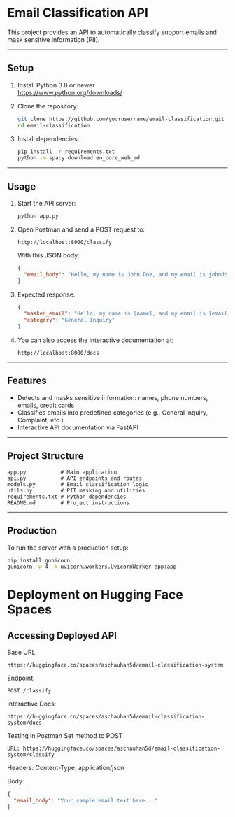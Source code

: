 # Email Classification API

This project provides an API to automatically classify support emails and mask sensitive information (PII).

---

## Setup

1. Install Python 3.8 or newer  
   https://www.python.org/downloads/

2. Clone the repository:

   ```bash
   git clone https://github.com/yourusername/email-classification.git
   cd email-classification
   ```

3. Install dependencies:
   ```bash
   pip install -r requirements.txt
   python -m spacy download en_core_web_md
   ```

---

## Usage

1. Start the API server:

   ```bash
   python app.py
   ```

2. Open Postman and send a POST request to:

   ```
   http://localhost:8000/classify
   ```

   With this JSON body:

   ```json
   {
     "email_body": "Hello, my name is John Doe, and my email is johndoe@example.com."
   }
   ```

3. Expected response:

   ```json
   {
     "masked_email": "Hello, my name is [name], and my email is [email_address].",
     "category": "General Inquiry"
   }
   ```

4. You can also access the interactive documentation at:
   ```
   http://localhost:8000/docs
   ```

---

## Features

- Detects and masks sensitive information: names, phone numbers, emails, credit cards
- Classifies emails into predefined categories (e.g., General Inquiry, Complaint, etc.)
- Interactive API documentation via FastAPI

---

## Project Structure

```
app.py           # Main application
api.py           # API endpoints and routes
models.py        # Email classification logic
utils.py         # PII masking and utilities
requirements.txt # Python dependencies
README.md        # Project instructions
```

---

## Production

To run the server with a production setup:

```bash
pip install gunicorn
gunicorn -w 4 -k uvicorn.workers.UvicornWorker app:app
```

# Deployment on Hugging Face Spaces

## Accessing Deployed API

Base URL:

```
https://huggingface.co/spaces/aschauhan5d/email-classification-system
```

Endpoint:

```
POST /classify
```

Interactive Docs:

```
https://huggingface.co/spaces/aschauhan5d/email-classification-system/docs
```

Testing in Postman
Set method to POST

```
URL: https://huggingface.co/spaces/aschauhan5d/email-classification-system/classify
```

Headers: Content-Type: application/json

Body:

```json
{
  "email_body": "Your sample email text here..."
}
```
